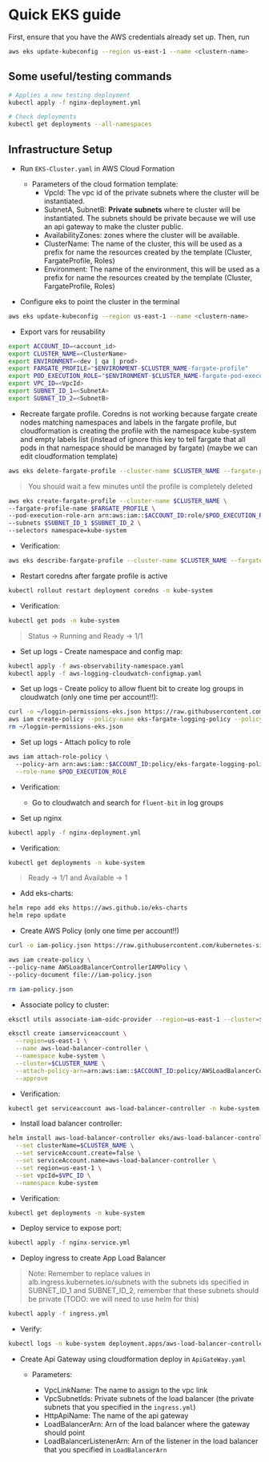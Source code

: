 # Quick EKS guide

First, ensure that you have the AWS credentials already set up. Then, run

```bash
aws eks update-kubeconfig --region us-east-1 --name <clustern-name>
```

## Some useful/testing commands

```bash
# Applies a new testing deployment
kubectl apply -f nginx-deployment.yml

# Check deployments
kubectl get deployments --all-namespaces
```

## Infrastructure Setup

- Run `EKS-Cluster.yaml` in AWS Cloud Formation
    
  - Parameters of the cloud formation template:
    - VpcId: The vpc id of the private subnets where the cluster will be instantiated.
    - SubnetA, SubnetB: **Private subnets** where te cluster will be instantiated. The subnets should be private because we will use an api gateway to make the cluster public.
    - AvailabilityZones: zones where the cluster will be available.
    - ClusterName: The name of the cluster, this will be used as a prefix for name the resources created by the template (Cluster, FargateProfile, Roles)
    - Environment: The name of the environment, this will be used as a prefix for name the resources created by the template (Cluster, FargateProfile, Roles)


- Configure eks to point the cluster in the terminal

```bash
aws eks update-kubeconfig --region us-east-1 --name <clustern-name>
```

- Export vars for reusability
```bash
export ACCOUNT_ID=<account_id>
export CLUSTER_NAME=<ClusterName>
export ENVIRONMENT=<dev | qa | prod>
export FARGATE_PROFILE="$ENVIRONMENT-$CLUSTER_NAME-fargate-profile"
export POD_EXECUTION_ROLE="$ENVIRONMENT-$CLUSTER_NAME-fargate-pod-execution-role"
export VPC_ID=<VpcId>
export SUBNET_ID_1=<SubnetA>
export SUBNET_ID_2=<SubnetB>
```

- Recreate fargate profile. Coredns is not working because fargate create nodes matching namespaces and labels in the fargate profile, but cloudformation is creating the profile with the namespace kube-system and empty labels list (instead of ignore this key to tell fargate that all pods in that namespace should be managed by fargate) (maybe we can edit cloudformation template)
```bash
aws eks delete-fargate-profile --cluster-name $CLUSTER_NAME --fargate-profile-name $FARGATE_PROFILE
```
> You should wait a few minutes until the profile is completely deleted

```bash
aws eks create-fargate-profile --cluster-name $CLUSTER_NAME \
--fargate-profile-name $FARGATE_PROFILE \
--pod-execution-role-arn arn:aws:iam::$ACCOUNT_ID:role/$POD_EXECUTION_ROLE \
--subnets $SUBNET_ID_1 $SUBNET_ID_2 \
--selectors namespace=kube-system
```

- Verification:

```bash
aws eks describe-fargate-profile --cluster-name $CLUSTER_NAME --fargate-profile-name $FARGATE_PROFILE
```

- Restart coredns after fargate profile is active

```bash
kubectl rollout restart deployment coredns -n kube-system
```

- Verification:
```bash
kubectl get pods -n kube-system
```
> Status -> Running and Ready -> 1/1

- Set up logs - Create namespace and config map:

```bash
kubectl apply -f aws-observability-namespace.yaml
kubectl apply -f aws-logging-cloudwatch-configmap.yaml
```

- Set up logs - Create policy to allow fluent bit to create log groups in cloudwatch (only one time per account!!):

```bash
curl -o ~/loggin-permissions-eks.json https://raw.githubusercontent.com/aws-samples/amazon-eks-fluent-logging-examples/mainline/examples/fargate/cloudwatchlogs/permissions.json
aws iam create-policy --policy-name eks-fargate-logging-policy --policy-document file://~/loggin-permissions-eks.json
rm ~/loggin-permissions-eks.json
```

- Set up logs - Attach policy to role

```bash
aws iam attach-role-policy \                                                                                                                                                                                        ✔ 
  --policy-arn arn:aws:iam::$ACCOUNT_ID:policy/eks-fargate-logging-policy \
  --role-name $POD_EXECUTION_ROLE
```

- Verification:

  - Go to cloudwatch and search for `fluent-bit` in log groups


- Set up nginx

```bash
kubectl apply -f nginx-deployment.yml
```

- Verification:

```bash
kubectl get deployments -n kube-system
```
> Ready -> 1/1 and Available -> 1

- Add eks-charts:

```bash
helm repo add eks https://aws.github.io/eks-charts
helm repo update
```

- Create AWS Policy (only one time per account!!)

```bash
curl -o iam-policy.json https://raw.githubusercontent.com/kubernetes-sigs/aws-load-balancer-controller/main/docs/install/iam_policy.json

aws iam create-policy \
--policy-name AWSLoadBalancerControllerIAMPolicy \
--policy-document file://iam-policy.json

rm iam-policy.json
```

- Associate policy to cluster:

```bash
eksctl utils associate-iam-oidc-provider --region=us-east-1 --cluster=$CLUSTER_NAME --approve
```

```bash
eksctl create iamserviceaccount \
  --region=us-east-1 \
  --name aws-load-balancer-controller \
  --namespace kube-system \
  --cluster=$CLUSTER_NAME \
  --attach-policy-arn=arn:aws:iam::$ACCOUNT_ID:policy/AWSLoadBalancerControllerIAMPolicy \
  --approve
```

- Verification:

```bash
kubectl get serviceaccount aws-load-balancer-controller -n kube-system
```

- Install load balancer controller:
```bash
helm install aws-load-balancer-controller eks/aws-load-balancer-controller \
  --set clusterName=$CLUSTER_NAME \
  --set serviceAccount.create=false \
  --set serviceAccount.name=aws-load-balancer-controller \
  --set region=us-east-1 \
  --set vpcId=$VPC_ID \
  --namespace kube-system
```

- Verification:

```bash
kubectl get deployments -n kube-system
```

- Deploy service to expose port:

```bash
kubectl apply -f nginx-service.yml
```

- Deploy ingress to create App Load Balancer
> Note: Remember to replace values in alb.ingress.kubernetes.io/subnets with the subnets ids specified in SUBNET_ID_1 and SUBNET_ID_2, remember that these subnets should be private (TODO: we will need to use helm for this)
```bash
kubectl apply -f ingress.yml
```

- Verify:

```bash
kubectl logs -n kube-system deployment.apps/aws-load-balancer-controller
```

- Create Api Gateway using cloudformation deploy in `ApiGateWay.yaml`

  - Parameters:
  
    - VpcLinkName: The name to assign to the vpc link
    - VpcSubnetIds: Private subnets of the load balancer (the private subnets that you specified in the `ingress.yml`)
    - HttpApiName: The name of the api gateway
    - LoadBalancerArn: Arn of the load balancer where the gateway should point
    - LoadBalancerListenerArn: Arn of the listener in the load balancer that you specified in `LoadBalancerArn`